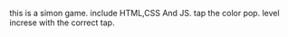 this is a simon game. include HTML,CSS And JS.
tap the color pop. 
level increse with the correct tap.
